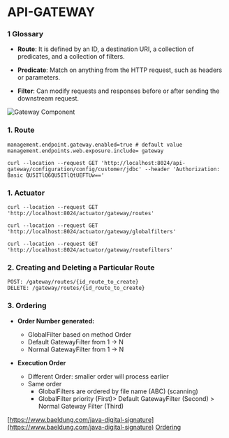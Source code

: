 # API-GATEWAY

### 1 Glossary

* **Route**: It is defined by an ID, a destination URI, a collection of predicates, and a collection of filters.

* **Predicate**: Match on anything from the HTTP request, such as headers or parameters.

* **Filter**: Can modify requests and responses before or after sending the downstream request.

![Gateway Component](https://cloud.spring.io/spring-cloud-gateway/reference/html/images/spring_cloud_gateway_diagram.png)





### 1. Route

```
management.endpoint.gateway.enabled=true # default value
management.endpoints.web.exposure.include= gateway
```


```
curl --location --request GET 'http://localhost:8024/api-gateway/configuration/config/customer/jdbc' --header 'Authorization: Basic QU5ITlQ6QU5ITlQtUEFTUw=='
```

### 1. Actuator

```
curl --location --request GET 'http://localhost:8024/actuator/gateway/routes'
```

```
curl --location --request GET 'http://localhost:8024/actuator/gateway/globalfilters'
```

```
curl --location --request GET 'http://localhost:8024/actuator/gateway/routefilters'
```

### 2. Creating and Deleting a Particular Route

```
POST: /gateway/routes/{id_route_to_create}
DELETE: /gateway/routes/{id_route_to_create}
```

### 3. Ordering

* **Order Number generated:**
	- GlobalFilter based on method Order
	- Default GatewayFilter from 1 -> N
	- Normal GatewayFilter from 1 -> N
* **Execution Order**

	- Different Order: smaller order will process earlier
	- Same order
		+ GlobalFilters are ordered by file name (ABC) (scanning)
		+ GlobalFilter priority (First)> Default GatewayFilter (Second) > Normal Gateway Filter (Third)



[https://www.baeldung.com/java-digital-signature](https://www.baeldung.com/java-digital-signature)
[Ordering](https://www.codetd.com/en/article/13091284)